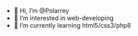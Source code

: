 - 👋 Hi, I’m @Polarrey
- 👀 I’m interested in web-developing
- 🌱 I’m currently learning html5/css3/php8

<!---
Polarrey/Polarrey is a ✨ special ✨ repository because its `README.md` (this file) appears on your GitHub profile.
You can click the Preview link to take a look at your changes.
--->
